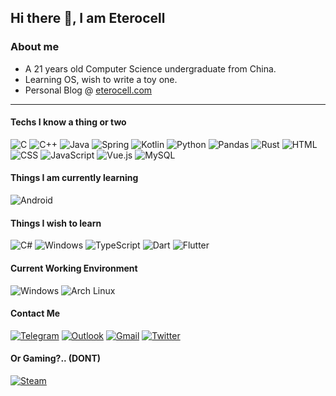 ## Hi there 👋, I am Eterocell

### About me

* A 21 years old Computer Science undergraduate from China.
* Learning OS, wish to write a toy one.
* Personal Blog @ [eterocell.com](https://eterocell.com/)

---

#### Techs I know a thing or two

![C](https://img.shields.io/badge/c%20-%2300599C.svg?&style=for-the-badge&logo=c&logoColor=white)
![C++](https://img.shields.io/badge/c++%20-%2300599C.svg?&style=for-the-badge&logo=c%2B%2B&ogoColor=white)
![Java](https://img.shields.io/badge/java-%23ED8B00.svg?&style=for-the-badge&logo=java&logoColor=white)
![Spring](https://img.shields.io/badge/spring%20-%236DB33F.svg?&style=for-the-badge&logo=spring&logoColor=white)
![Kotlin](https://img.shields.io/badge/kotlin-%230095D5.svg?&style=for-the-badge&logo=kotlin&logoColor=white)
![Python](https://img.shields.io/badge/python%20-%2314354C.svg?&style=for-the-badge&logo=python&logoColor=white)
![Pandas](https://img.shields.io/badge/pandas%20-%23150458.svg?&style=for-the-badge&logo=pandas&logoColor=white)
![Rust](https://img.shields.io/badge/rust-%23000000.svg?&style=for-the-badge&logo=rust&logoColor=white)
![HTML](https://img.shields.io/badge/html5%20-%23E34F26.svg?&style=for-the-badge&logo=html5&logoColor=white)
![CSS](https://img.shields.io/badge/css3%20-%231572B6.svg?&style=for-the-badge&logo=css3&logoColor=white)
![JavaScript](https://img.shields.io/badge/javascript%20-%23323330.svg?&style=for-the-badge&logo=javascript&logoColor=%23F7DF1E)
![Vue.js](https://img.shields.io/badge/vuejs%20-%2335495e.svg?&style=for-the-badge&logo=vue.js&logoColor=%234FC08D)
![MySQL](https://img.shields.io/badge/mysql-%2300f.svg?&style=for-the-badge&logo=mysql&logoColor=white)

#### Things I am currently learning

![Android](https://img.shields.io/badge/Android-3DDC84?style=for-the-badge&logo=android&logoColor=white)

#### Things I wish to learn

![C#](https://img.shields.io/badge/c%23%20-%23239120.svg?&style=for-the-badge&logo=c-sharp&logoColor=white)
![Windows](https://img.shields.io/badge/Windows-0078D6?style=for-the-badge&logo=windows&logoColor=white)
![TypeScript](https://img.shields.io/badge/typescript%20-%23007ACC.svg?&style=for-the-badge&logo=typescript&logoColor=white)
![Dart](https://img.shields.io/badge/dart-%230175C2.svg?&style=for-the-badge&logo=dart&logoColor=white)
![Flutter](https://img.shields.io/badge/Flutter%20-%2302569B.svg?&style=for-the-badge&logo=Flutter&logoColor=white)

#### Current Working Environment

![Windows](https://img.shields.io/badge/Windows-0078D6?style=for-the-badge&logo=windows&logoColor=white)
![Arch Linux](https://img.shields.io/badge/Arch_Linux-1793D1?style=for-the-badge&logo=arch-linux&logoColor=white)

#### Contact Me

[![Telegram](https://img.shields.io/badge/Telegram-2CA5E0?style=for-the-badge&logo=telegram&logoColor=white)](https://t.me/Eterocell)
[![Outlook](https://img.shields.io/badge/eterocell@outlook.com-0078D4?style=for-the-badge&logo=microsoft-outlook&logoColor=white)](Mailto:eterocell@outlook.com)
[![Gmail](https://img.shields.io/badge/eterocell@gmail.com-D14836?style=for-the-badge&logo=gmail&logoColor=white)](Mailto:eterocell@gmail.com)
[![Twitter](https://img.shields.io/badge/Eterocell%20-%231DA1F2.svg?&style=for-the-badge&logo=Twitter&logoColor=white)](https://twitter.com/Eterocell/)

#### Or Gaming?.. (DONT)

[![Steam](https://img.shields.io/badge/Steam%20-%23000000.svg?&style=for-the-badge&logo=steam&logoColor=white)](https://steamcommunity.com/profiles/76561198107269769)
